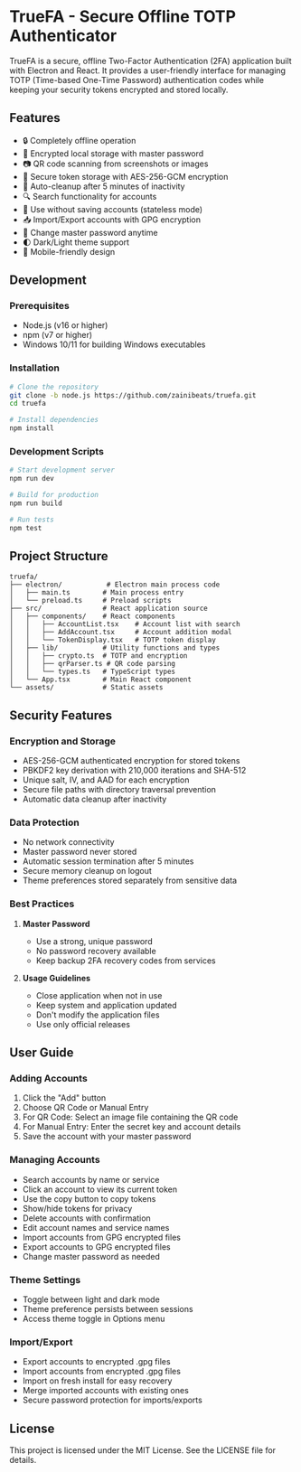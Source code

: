 # TrueFA - Secure Offline TOTP Authenticator

TrueFA is a secure, offline Two-Factor Authentication (2FA) application built with Electron and React. It provides a user-friendly interface for managing TOTP (Time-based One-Time Password) authentication codes while keeping your security tokens encrypted and stored locally.

## Features

- 🔒 Completely offline operation
- 💾 Encrypted local storage with master password
- 📷 QR code scanning from screenshots or images
- 🔐 Secure token storage with AES-256-GCM encryption
- 🔄 Auto-cleanup after 5 minutes of inactivity
- 🔍 Search functionality for accounts
- 🎯 Use without saving accounts (stateless mode)
- 📥 Import/Export accounts with GPG encryption
- 🔑 Change master password anytime
- 🌓 Dark/Light theme support
- 📱 Mobile-friendly design


## Development

### Prerequisites

- Node.js (v16 or higher)
- npm (v7 or higher)
- Windows 10/11 for building Windows executables

### Installation

```bash
# Clone the repository
git clone -b node.js https://github.com/zainibeats/truefa.git
cd truefa

# Install dependencies
npm install
```

### Development Scripts

```bash
# Start development server
npm run dev

# Build for production
npm run build

# Run tests
npm test
```

## Project Structure

```
truefa/
├── electron/           # Electron main process code
│   ├── main.ts        # Main process entry
│   └── preload.ts     # Preload scripts
├── src/               # React application source
│   ├── components/    # React components
│   │   ├── AccountList.tsx    # Account list with search
│   │   ├── AddAccount.tsx     # Account addition modal
│   │   └── TokenDisplay.tsx   # TOTP token display
│   ├── lib/           # Utility functions and types
│   │   ├── crypto.ts  # TOTP and encryption
│   │   ├── qrParser.ts # QR code parsing
│   │   └── types.ts   # TypeScript types
│   └── App.tsx        # Main React component
└── assets/            # Static assets
```

## Security Features

### Encryption and Storage
- AES-256-GCM authenticated encryption for stored tokens
- PBKDF2 key derivation with 210,000 iterations and SHA-512
- Unique salt, IV, and AAD for each encryption
- Secure file paths with directory traversal prevention
- Automatic data cleanup after inactivity

### Data Protection
- No network connectivity
- Master password never stored
- Automatic session termination after 5 minutes
- Secure memory cleanup on logout
- Theme preferences stored separately from sensitive data

### Best Practices
1. **Master Password**
   - Use a strong, unique password
   - No password recovery available
   - Keep backup 2FA recovery codes from services

2. **Usage Guidelines**
   - Close application when not in use
   - Keep system and application updated
   - Don't modify the application files
   - Use only official releases

## User Guide

### Adding Accounts
1. Click the "Add" button
2. Choose QR Code or Manual Entry
3. For QR Code: Select an image file containing the QR code
4. For Manual Entry: Enter the secret key and account details
5. Save the account with your master password

### Managing Accounts
- Search accounts by name or service
- Click an account to view its current token
- Use the copy button to copy tokens
- Show/hide tokens for privacy
- Delete accounts with confirmation
- Edit account names and service names
- Import accounts from GPG encrypted files
- Export accounts to GPG encrypted files
- Change master password as needed

### Theme Settings
- Toggle between light and dark mode
- Theme preference persists between sessions
- Access theme toggle in Options menu

### Import/Export
- Export accounts to encrypted .gpg files
- Import accounts from encrypted .gpg files
- Import on fresh install for easy recovery
- Merge imported accounts with existing ones
- Secure password protection for imports/exports

## License

This project is licensed under the MIT License. See the LICENSE file for details.

